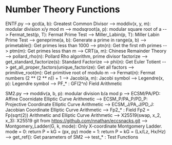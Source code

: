 # Number Theory Functions
ENTF.py
    --> gcd(a, b): Greatest Common Divisor
    --> moddiv(x, y, m): modular division x/y mod m
    --> modsqroot(a, p): modular square root of a 
    --> Fermat_test(p, T): Fermat Prime Test
    --> Miller_Labin(p, T): Miller Labin Prime Test
    --> geneprime(a, b): Generate a prime in range(a, b)
    --> primetable(): Get primes less than 1000
    --> ptn(n): Get the first nth primes
    --> ptm(m): Get primes less than m
    --> CRT(a, m): Chinese Remainder Theory
    --> pollard_rho(n): Pollard Rho algorithm, prime divisor factorize
    --> get_standard_factorize(s): Standard Factorize
    --> phi(n): Get Euler Totient
    --> get_all_proper_factors(unique_factorize): Get all factors 
    --> primitive_root(m): Get primitive root of modulo m
    --> Fermat(n):  Fermat numbers (2 ** (2 ** n)) + 1
    --> Jacobi(a, m): Jacobi symbol
    --> Legendre(x, p): Legendre symbol
    --> PF_* : GF(2^n) Field Arithmetic

SM2.py
    --> moddiv(a, b, p): modular division b/a mod p
    --> ECSM/PA/PD:   Affine Coornidate Elliptic Curve Arithmetic
    --> ECSM_P/PA_P/PD_P:  Projective Coordinate Elliptic Curve Arithmetic
    --> ECSM_J/PA_J/PD_J:  Jacobian Coordinate Elliptic Curve Arithmetic
    --> Fp2_* : Field Fp2 = Fp(sqrt(2)) Arithmetic and Elliptic Curve Arithmetic
    --> X25519(swap, x_2, x_3): X25519 git from https://github.com/nnathan/eccsnacks.git
    --> Montgomery_Ladder(G, k, mode): Only X-coordinate Montgomery Ladder.
                                       mode = 0: return P = kG = (px, py)
                                       mode = 1: return P = kG = (Lx/Lz, Hx/Hz)
    --> get_ref():  Get parameters of SM2
    --> test_* : Test Functions
